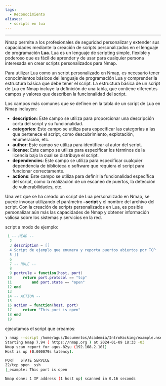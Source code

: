 ```yaml
---
tags:
  - Reconocimiento
aliases:
  - scripts en lua
---
```

---
Nmap permite a los profesionales de seguridad personalizar y extender sus capacidades mediante la creación de scripts personalizados en el lenguaje de programación **Lua**. Lua es un lenguaje de scripting simple, flexible y poderoso que es fácil de aprender y de usar para cualquier persona interesada en crear scripts personalizados para Nmap.

Para utilizar Lua como un script personalizado en Nmap, es necesario tener conocimientos básicos del lenguaje de programación Lua y comprender la estructura básica que debe tener el script. La estructura básica de un script de Lua en Nmap incluye la definición de una tabla, que contiene diferentes campos y valores que describen la funcionalidad del script.

Los campos más comunes que se definen en la tabla de un script de Lua en Nmap incluyen:

- **description**: Este campo se utiliza para proporcionar una descripción corta del script y su funcionalidad.
- **categories**: Este campo se utiliza para especificar las categorías a las que pertenece el script, como descubrimiento, explotación, enumeración, etc.
- **author**: Este campo se utiliza para identificar al autor del script.
- **license**: Este campo se utiliza para especificar los términos de la licencia bajo la cual se distribuye el script.
- **dependencies**: Este campo se utiliza para especificar cualquier dependencia de biblioteca o software que requiera el script para funcionar correctamente.
- **actions**: Este campo se utiliza para definir la funcionalidad específica del script, como la realización de un escaneo de puertos, la detección de vulnerabilidades, etc.

Una vez que se ha creado un script de Lua personalizado en Nmap, se puede invocar utilizando el parámetro **–script** y el nombre del archivo del script. Con la creación de scripts personalizados en Lua, es posible personalizar aún más las capacidades de Nmap y obtener información valiosa sobre los sistemas y servicios en la red.

script a modo de ejemplo:
```lua
 1 -- HEAD --
  2 
  3 description = [[
  4 Script de ejemplo que enumera y reporta puertos abiertos por TCP
  5 ]]
  6 
  7 -- RULE --
  8 
  9 portrule = function(host, port)
 10     return port.protocol == "tcp"
 11         and port.state == "open"
 12 end
 13 
 14 -- ACTION --
 15 
 16 action = function(host, port)
 17     return "This port is open"
 18 end
 19
 ```

ejecutamos el script que creamos:
 ```bash
❯ nmap --script /home/agus/Documentos/Academia/IntroHacking/example.nse -p22 192.168.2.101
Starting Nmap 7.94 ( https://nmap.org ) at 2024-01-09 18:33 -03
Nmap scan report for agus-82yu (192.168.2.101)
Host is up (0.000079s latency).

PORT   STATE SERVICE
22/tcp open  ssh
|_example: This port is open

Nmap done: 1 IP address (1 host up) scanned in 0.16 seconds
 ```